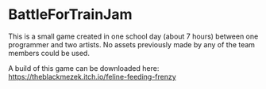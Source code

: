 # BattleForTrainJam

This is a small game created in one school day (about 7 hours) between one programmer and two artists. No assets previously made by any of the team members could be used.

A build of this game can be downloaded here: https://theblackmezek.itch.io/feline-feeding-frenzy
